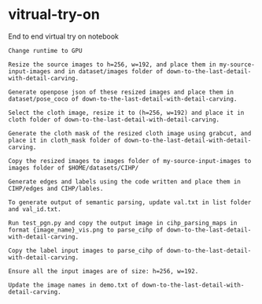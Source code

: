 # vitrual-try-on
End to end virtual try on notebook


    Change runtime to GPU

    Resize the source images to h=256, w=192, and place them in my-source-input-images and in dataset/images folder of down-to-the-last-detail-with-detail-carving.

    Generate openpose json of these resized images and place them in dataset/pose_coco of down-to-the-last-detail-with-detail-carving.

    Select the cloth image, resize it to (h=256, w=192) and place it in cloth folder of down-to-the-last-detail-with-detail-carving.

    Generate the cloth mask of the resized cloth image using grabcut, and place it in cloth_mask folder of down-to-the-last-detail-with-detail-carving.

    Copy the resized images to images folder of my-source-input-images to images folder of $HOME/datasets/CIHP/

    Generate edges and labels using the code written and place them in CIHP/edges and CIHP/lables.

    To generate output of semantic parsing, update val.txt in list folder and val_id.txt.

    Run test_pgn.py and copy the output image in cihp_parsing_maps in format {image_name}_vis.png to parse_cihp of down-to-the-last-detail-with-detail-carving.

    Copy the label input images to parse_cihp of down-to-the-last-detail-with-detail-carving.

    Ensure all the input images are of size: h=256, w=192.

    Update the image names in demo.txt of down-to-the-last-detail-with-detail-carving.
